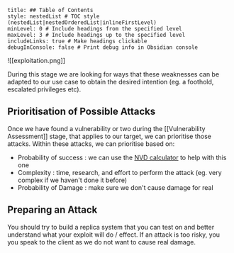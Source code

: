 ```table-of-contents
title: ## Table of Contents
style: nestedList # TOC style (nestedList|nestedOrderedList|inlineFirstLevel)
minLevel: 0 # Include headings from the specified level
maxLevel: 3 # Include headings up to the specified level
includeLinks: true # Make headings clickable
debugInConsole: false # Print debug info in Obsidian console
```

![[exploitation.png]]

During this stage we are looking for ways that these weaknesses can be adapted to our use case to obtain the desired intention (eg. a foothold, escalated privileges etc).

## Prioritisation of Possible Attacks
Once we have found a vulnerability or two during the [[Vulnerability Assessment]] stage, that applies to our target, we can prioritise those attacks. Within these attacks, we can prioritise based on:
- Probability of success : we can use the [NVD calculator](https://nvd.nist.gov/vuln-metrics/cvss/v3-calculator) to help with this one
- Complexity : time, research, and effort to perform the attack (eg. very complex if we haven't done it before)
- Probability of Damage : make sure we don't cause damage for real

## Preparing an Attack
You should try to build a replica system that you can test on and better understand what your exploit will do / effect. If an attack is too risky, you you speak to the client as we do not want to cause real damage.